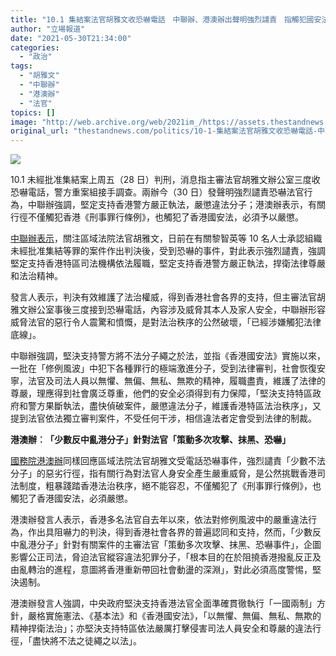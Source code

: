 ```yaml
---
title: "10.1 集結案法官胡雅文收恐嚇電話　中聯辦、港澳辦出聲明強烈譴責　指觸犯國安法須嚴懲"
author: "立場報道"
date: "2021-05-30T21:34:00"
categories:
  - "政治"
tags:
  - "胡雅文"
  - "中聯辦"
  - "港澳辦"
  - "法官"
topics: []
image: "http://web.archive.org/web/2021im_/https://assets.thestandnews.com/media/photos/20210530-36_OlRU1.png"
original_url: "thestandnews.com/politics/10-1-集結案法官胡雅文收恐嚇電話-中聯辦-港澳辦出聲明強烈譴責-指觸犯國安法須嚴懲"
---
```

![](http://web.archive.org/web/2021im_/https://assets.thestandnews.com/media/photos/20210530-36_OlRU1.png)

10.1 未經批准集結案上周五（28 日）判刑，消息指主審法官胡雅文辦公室三度收恐嚇電話，警方重案組接手調查。兩辦今（30 日）發聲明強烈譴責恐嚇法官行為，中聯辦強調，堅定支持香港警方嚴正執法，嚴懲違法分子；港澳辦表示，有關行徑不僅觸犯香港《刑事罪行條例》，也觸犯了香港國安法，必須予以嚴懲。

[中聯辦表示](http://web.archive.org/web/20211229132307/http://www.locpg.gov.cn/jsdt/2021-05/30/c_1211178790.htm)，關注區域法院法官胡雅文，日前在有關黎智英等 10 名人士承認組織未經批准集結等罪的案件作出判決後，受到恐嚇的事件，對此表示強烈譴責，強調堅定支持香港特區司法機構依法履職，堅定支持香港警方嚴正執法，捍衛法律尊嚴和法治精神。

發言人表示，判決有效維護了法治權威，得到香港社會各界的支持，但主審法官胡雅文辦公室事後三度接到恐嚇電話，內容涉及威脅其本人及家人安全，中聯辦形容威脅法官的惡行令人震驚和憤慨，是對法治秩序的公然破壞，「已經涉嫌觸犯法律底線」。

中聯辦強調，堅決支持警方將不法分子繩之於法，並指《香港國安法》實施以來，一批在「修例風波」中犯下各種罪行的極端激進分子，受到法律審判，社會恢復安寧，法官及司法人員以無懼、無偏、無私、無欺的精神，履職盡責，維護了法律的尊嚴，理應得到社會廣泛尊重，他們的安全必須得到有力保障，「堅決支持特區政府和警方果斷執法，盡快偵破案件，嚴懲違法分子，維護香港特區法治秩序」，又提到法官依法獨立審判案件，不受任何干涉，相信違法者定會受到法律的制裁。

**港澳辦︰「少數反中亂港分子」針對法官「策動多次攻擊、抹黑、恐嚇」**

[國務院港澳辦](http://web.archive.org/web/20211229132307/https://www.hmo.gov.cn/xwzx/xwfb/xwfb_child/202105/t20210530_22642.html)同樣回應區域法院法官胡雅文受電話恐嚇事件，強烈譴責「少數不法分子」的惡劣行徑，指有關行為對法官人身安全產生嚴重威脅，是公然挑戰香港司法制度，粗暴踐踏香港法治秩序，絕不能容忍，不僅觸犯了《刑事罪行條例》，也觸犯了香港國安法，必須嚴懲。

港澳辦發言人表示，香港多名法官自去年以來，依法對修例風波中的嚴重違法行為，作出具阻嚇力的判決，得到香港社會各界的普遍認同和支持，然而，「少數反中亂港分子」針對有關案件的主審法官「策動多次攻擊、抹黑、恐嚇事件」，企圖影響公正司法，脅迫法官縱容違法犯罪分子，「根本目的在於阻撓香港撥亂反正及由亂轉治的進程，意圖將香港重新帶回社會動盪的深淵」，對此必須高度警惕，堅決遏制。

港澳辦發言人強調，中央政府堅決支持香港法官全面準確貫徹執行「一國兩制」方針，嚴格實施憲法、《基本法》和《香港國安法》，「以無懼、無偏、無私、無欺的精神捍衛法治」；亦堅決支持特區依法嚴厲打擊侵害司法人員安全和尊嚴的違法行徑，「盡快將不法之徒繩之以法」。